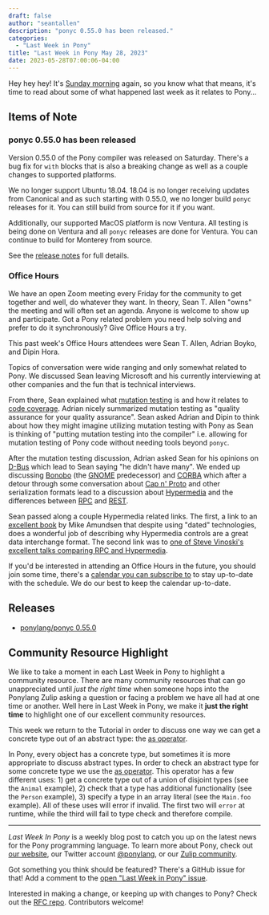 ```yaml
---
draft: false
author: "seantallen"
description: "ponyc 0.55.0 has been released."
categories:
  - "Last Week in Pony"
title: "Last Week in Pony May 28, 2023"
date: 2023-05-28T07:00:06-04:00
---
```


Hey hey hey! It's [Sunday morning](https://www.youtube.com/watch?v=8_xd5jG3JTA) again, so you know what that means, it's time to read about some of what happened last week as it relates to Pony...

## Items of Note

### ponyc 0.55.0 has been released

Version 0.55.0 of the Pony compiler was released on Saturday. There's a bug fix for `with` blocks that is also a breaking change as well as a couple changes to supported platforms.

We no longer support Ubuntu 18.04. 18.04 is no longer receiving updates from Canonical and as such starting with 0.55.0, we no longer build `ponyc` releases for it. You can still build from source for it if you want.

Additionally, our supported MacOS platform is now Ventura. All testing is being done on Ventura and all `ponyc` releases are done for Ventura. You can continue to build for Monterey from source.

See the [release notes](https://github.com/ponylang/ponyc/releases/tag/0.55.0) for full details.

### Office Hours

We have an open Zoom meeting every Friday for the community to get together and well, do whatever they want. In theory, Sean T. Allen "owns" the meeting and will often set an agenda. Anyone is welcome to show up and participate. Got a Pony related problem you need help solving and prefer to do it synchronously? Give Office Hours a try.

This past week's Office Hours attendees were Sean T. Allen, Adrian Boyko, and Dipin Hora.

Topics of conversation were wide ranging and only somewhat related to Pony. We discussed Sean leaving Microsoft and his currently interviewing at other companies and the fun that is technical interviews.

From there, Sean explained what [mutation testing](https://en.wikipedia.org/wiki/Mutation_testing) is and how it relates to [code coverage](https://en.wikipedia.org/wiki/Code_coverage). Adrian nicely summarized mutation testing as "quality assurance for your quality assurance". Sean asked Adrian and Dipin to think about how they might imagine utilizing mutation testing with Pony as Sean is thinking of "putting mutation testing into the compiler" i.e. allowing for mutation testing of Pony code without needing tools beyond `ponyc`.

After the mutation testing discussion, Adrian asked Sean for his opinions on [D-Bus](https://en.wikipedia.org/wiki/D-Bus) which lead to Sean saying "he didn't have many". We ended up discussing [Bonobo](https://en.wikipedia.org/wiki/Bonobo_(GNOME)) (the [GNOME](https://en.wikipedia.org/wiki/GNOME) predecessor) and [CORBA](https://en.wikipedia.org/wiki/Common_Object_Request_Broker_Architecture) which after a detour through some conversation about [Cap n' Proto](https://capnproto.org/) and other serialization formats lead to a discussion about [Hypermedia](https://en.wikipedia.org/wiki/Hypermedia) and the differences between [RPC](https://en.wikipedia.org/wiki/Remote_procedure_call) and [REST](https://en.wikipedia.org/wiki/Representational_state_transfer).

Sean passed along a couple Hypermedia related links. The first, a link to an [excellent book](https://www.oreilly.com/library/view/building-hypermedia-apis/9781449309497/) by Mike Amundsen that despite using "dated" technologies, does a wonderful job of describing why Hypermedia controls are a great data interchange format. The second link was to [one of Steve Vinoski's excellent talks comparing RPC and Hypermedia](https://www.infoq.com/presentations/vinoski-rpc-convenient-but-flawed/).

If you'd be interested in attending an Office Hours in the future, you should join some time, there's a [calendar you can subscribe to](https://calendar.google.com/calendar/ical/4465e68ae24131ae00461a40893f2637a2c9ac510e311a44ff78680e2f183ce3%40group.calendar.google.com/public/basic.ics) to stay up-to-date with the schedule. We do our best to keep the calendar up-to-date.

## Releases

- [ponylang/ponyc 0.55.0](https://github.com/ponylang/ponyc/releases/tag/0.55.0)

## Community Resource Highlight

We like to take a moment in each Last Week in Pony to highlight a community resource. There are many community resources that can go unappreciated until _just the right time_ when someone hops into the Ponylang Zulip asking a question or facing a problem we have all had at one time or another. Well here in Last Week in Pony, we make it **just the right time** to highlight one of our excellent community resources.

This week we return to the Tutorial in order to discuss one way we can get a concrete type out of an abstract type: the [as operator](https://tutorial.ponylang.io/pattern-matching/as.html).

In Pony, every object has a concrete type, but sometimes it is more appropriate to discuss abstract types. In order to check an abstract type for some concrete type we use the [as operator](https://tutorial.ponylang.io/pattern-matching/as.html). This operator has a few different uses: 1) get a concrete type out of a union of disjoint types (see the `Animal` example), 2) check that a type has additional functionality (see the `Person` example), 3) specify a type in an array literal (see the `Main.foo` example). All of these uses will error if invalid. The first two will `error` at runtime, while the third will fail to type check and therefore compile.

---

_Last Week In Pony_ is a weekly blog post to catch you up on the latest news for the Pony programming language. To learn more about Pony, check out [our website](https://ponylang.io), our Twitter account [@ponylang](https://twitter.com/ponylang), or our [Zulip community](https://ponylang.zulipchat.com).

Got something you think should be featured? There's a GitHub issue for that! Add a comment to the [open "Last Week in Pony" issue](https://github.com/ponylang/ponylang.github.io/issues?q=is%3Aissue+is%3Aopen+label%3Alast-week-in-pony).

Interested in making a change, or keeping up with changes to Pony? Check out the [RFC repo](https://github.com/ponylang/rfcs). Contributors welcome!
